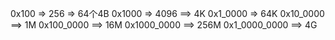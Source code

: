0x100  => 256 => 64个4B
0x1000 => 4096 ==> 4K
0x1_0000 => 64K
0x10_0000 ==> 1M
0x100_0000 ==> 16M
0x1000_0000 ==> 256M
0x1_0000_0000 ==> 4G